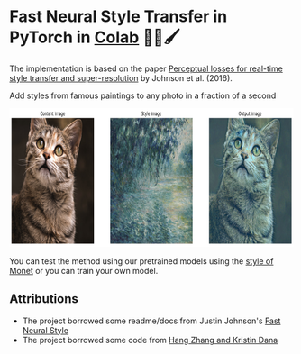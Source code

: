 # Fast Neural Style Transfer in PyTorch in [Colab](https://colab.research.google.com/drive/1JHAhTrDtZjd2BqE5z_Mg8LtmQLFza5ln?usp=sharing) 👩‍💻🖌️

The implementation is based on the paper [Perceptual losses for real-time style transfer and super-resolution](https://arxiv.org/abs/1603.08155) by Johnson et al. (2016). 

Add styles from famous paintings to any photo in a fraction of a second

<p align = 'center'>
<img src = 'examples/images/example.png' height = '246px'>
</p>

You can test the method using our pretrained models using the [style of Monet](https://github.com/zoedesimone/fast-style-transfer/tree/main/examples/trained-models) or you can train your own model.

## Attributions
- The project borrowed some readme/docs from Justin Johnson's [Fast Neural Style](https://github.com/jcjohnson/fast-neural-style)
- The project borrowed some code from [Hang Zhang and Kristin Dana](https://github.com/zhanghang1989/PyTorch-Multi-Style-Transfer) 
